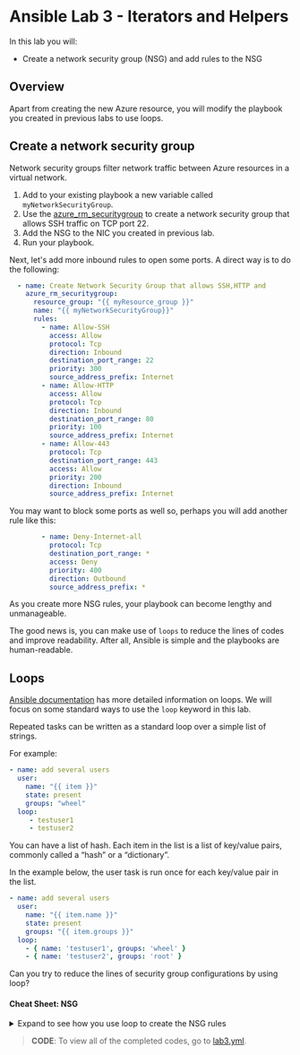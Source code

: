 # Ansible Lab 3 - Iterators and Helpers

In this lab you will:

- Create a network security group (NSG) and add rules to the NSG

## Overview

Apart from creating the new Azure resource, you will modify the playbook you created in previous labs to use loops.

## Create a network security group

Network security groups filter network traffic between Azure resources in a virtual network.

1. Add to your existing playbook a new variable called `myNetworkSecurityGroup`.
1. Use the [azure_rm_securitygroup](https://docs.ansible.com/ansible/latest/modules/azure_rm_securitygroup_module.html) to create a network security group that allows SSH traffic on TCP port 22.
1. Add the NSG to the NIC you created in previous lab.
1. Run your playbook.

Next, let's add more inbound rules to open some ports. A direct way is to do the following:

```yml
  - name: Create Network Security Group that allows SSH,HTTP and 
    azure_rm_securitygroup:
      resource_group: "{{ myResource_group }}"
      name: "{{ myNetworkSecurityGroup}}"
      rules:
        - name: Allow-SSH
          access: Allow
          protocol: Tcp
          direction: Inbound
          destination_port_range: 22
          priority: 300
          source_address_prefix: Internet
        - name: Allow-HTTP
          access: Allow
          protocol: Tcp
          direction: Inbound
          destination_port_range: 80
          priority: 100
          source_address_prefix: Internet
        - name: Allow-443
          protocol: Tcp
          destination_port_range: 443
          access: Allow
          priority: 200
          direction: Inbound
          source_address_prefix: Internet
```

You may want to block some ports as well so, perhaps you will add another rule like this:

```yml
        - name: Deny-Internet-all
          protocol: Tcp
          destination_port_range: *
          access: Deny
          priority: 400
          direction: Outbound
          source_address_prefix: *
```

As you create more NSG rules, your playbook can become lengthy and unmanageable.

The good news is, you can make use of `loops` to reduce the lines of codes and improve readability. After all, Ansible is simple and the playbooks are human-readable.

## Loops

[Ansible documentation](https://docs.ansible.com/ansible/latest/user_guide/playbooks_loops.html) has more detailed information on loops. We will focus on some standard ways to use the `loop` keyword in this lab.

Repeated tasks can be written as a standard loop over a simple list of strings.

For example:

```yml
- name: add several users
  user:
    name: "{{ item }}"
    state: present
    groups: "wheel"
  loop:
     - testuser1
     - testuser2
```

You can have a list of hash. Each item in the list is a list of key/value pairs, commonly called a “hash” or a “dictionary”.

In the example below, the user task is run once for each key/value pair in the list. 

```yml
- name: add several users
  user:
    name: "{{ item.name }}"
    state: present
    groups: "{{ item.groups }}"
  loop:
    - { name: 'testuser1', groups: 'wheel' }
    - { name: 'testuser2', groups: 'root' }
```

Can you try to reduce the lines of security group configurations by using loop?

#### Cheat Sheet: NSG
<details>
<summary>
Expand to see how you use loop to create the NSG rules
</summary>


```yaml
  - name: Create Network Security Group and rules
    azure_rm_securitygroup:
      resource_group: "{{ myResource_group }}"
      name: "{{ myNetworkSecurityGroup}}"
      rules:
        - name: "{{ item.name }}"
          access: "{{ item.access }}"
          protocol: "{{ item.protocol }}"
          direction: "{{ item.direction }}"
          destination_port_range: "{{ item.port }}"
          priority: "{{ item.priority }}"
          source_address_prefix: "{{ item.source_address_prefix }}"
    loop: "{{ NSGlist }}"
```

- the NSG rule list `NSGlist` can be defined as a list of hashes:
    -  `[{ name: 'Allow-SSH', access: 'Allow', protocol: 'Tcp', direction: 'Inbound', priority: '300', port: '22', source_address_prefix: 'Internet'},{ name: 'Allow-HTTP', access: 'Allow', protocol: 'Tcp', direction: 'Inbound', priority: '100', port: '80', source_address_prefix: 'Internet'}]`
    -  I prefer to do it this way for readability:
    
    ```yml
        NSGlist: 
          - name: Allow-SSH
            access: Allow
            protocol: Tcp
            direction: Inbound
            priority: 300
            port: 22 
            source_address_prefix: Internet
          - name: Allow-HTTP
            access: Allow
            protocol: Tcp
            direction: Inbound
            priority: 100
            port: 80
            source_address_prefix: Internet
    ```
</details>

> **CODE**: To view all of the completed codes, go to [lab3.yml](Code/lab3.yml).